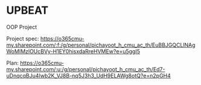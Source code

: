 # UPBEAT
OOP Project 

Project spec:
https://o365cmu-my.sharepoint.com/:f:/g/personal/pichayoot_h_cmu_ac_th/EuBBJGQCLlNAgWoMIMzlOUcBVy-H1EY0hisxdaRreHVMEw?e=u5ggI5

Plan:
https://o365cmu-my.sharepoint.com/:u:/g/personal/pichayoot_h_cmu_ac_th/Ed7-uDnqcqBJu4Iwb2K_VJ8B-nq5J3h3_UdH9ELAWg8otQ?e=n2pGH4


